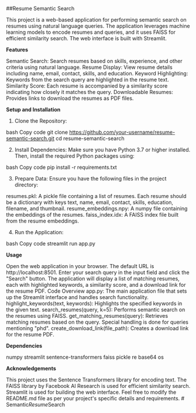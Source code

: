 ##Resume Semantic Search

This project is a web-based application for performing semantic search on resumes using natural language queries. The application leverages machine learning models to encode resumes and queries, and it uses FAISS for efficient similarity search. The web interface is built with Streamlit.

**Features**

Semantic Search: Search resumes based on skills, experience, and other criteria using natural language.
Resume Display: View resume details including name, email, contact, skills, and education.
Keyword Highlighting: Keywords from the search query are highlighted in the resume text.
Similarity Score: Each resume is accompanied by a similarity score indicating how closely it matches the query.
Downloadable Resumes: Provides links to download the resumes as PDF files.


**Setup and Installation**

1. Clone the Repository:

bash
Copy code
git clone https://github.com/your-username/resume-semantic-search.git
cd resume-semantic-search

2. Install Dependencies:
Make sure you have Python 3.7 or higher installed. Then, install the required Python packages using:

bash
Copy code
pip install -r requirements.txt

3. Prepare Data:
Ensure you have the following files in the project directory:

resumes.pkl: A pickle file containing a list of resumes. Each resume should be a dictionary with keys text, name, email, contact, skills, education, filename, and thumbnail.
resume_embeddings.npy: A numpy file containing the embeddings of the resumes.
faiss_index.idx: A FAISS index file built from the resume embeddings.

4. Run the Application:

bash
Copy code
streamlit run app.py


**Usage**

Open the web application in your browser. The default URL is http://localhost:8501.
Enter your search query in the input field and click the "Search" button.
The application will display a list of matching resumes, each with highlighted keywords, a similarity score, and a download link for the resume PDF.
Code Overview
app.py: The main application file that sets up the Streamlit interface and handles search functionality.
highlight_keywords(text, keywords): Highlights the specified keywords in the given text.
search_resumes(query, k=5): Performs semantic search on the resumes using FAISS.
get_matching_resumes(query): Retrieves matching resumes based on the query. Special handling is done for queries mentioning "phd".
create_download_link(file_path): Creates a download link for the resume PDF.


**Dependencies**

numpy
streamlit
sentence-transformers
faiss
pickle
re
base64
os


**Acknowledgements**

This project uses the Sentence Transformers library for encoding text.
The FAISS library by Facebook AI Research is used for efficient similarity search.
Streamlit is used for building the web interface.
Feel free to modify the README.md file as per your project's specific details and requirements.
#   S e m a n t i c _ R e s u m e _ S e a r c h  
 